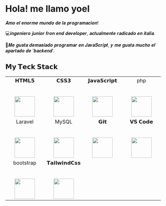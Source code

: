 # Hola! me llamo yoel

𝑨𝒎𝒐 𝒆𝒍 𝒆𝒏𝒐𝒓𝒎𝒆 𝒎𝒖𝒏𝒅𝒐 𝒅𝒆 𝒍𝒂 𝒑𝒓𝒐𝒈𝒓𝒂𝒎𝒂𝒄𝒊𝒐𝒏!

:computer:𝒊𝒏𝒈𝒆𝒏𝒊𝒆𝒓𝒐 𝒋𝒖𝒏𝒊𝒐𝒓 𝒇𝒓𝒐𝒏 𝒆𝒏𝒅 𝒅𝒆𝒗𝒆𝒍𝒐𝒑𝒆𝒓, 𝒂𝒄𝒕𝒖𝒂𝒍𝒎𝒆𝒏𝒕𝒆 𝒓𝒂𝒅𝒊𝒄𝒂𝒅𝒐 𝒆𝒏 𝒊𝒕𝒂𝒍𝒊𝒂. 

:vulcan_salute:𝑴𝒆 𝒈𝒖𝒔𝒕𝒂 𝒅𝒆𝒎𝒂𝒔𝒊𝒂𝒅𝒐 𝒑𝒓𝒐𝒈𝒓𝒂𝒎𝒂𝒓 𝒆𝒏 𝑱𝒂𝒗𝒂𝑺𝒄𝒓𝒊𝒑𝒕, 𝒚 𝒎𝒆 𝒈𝒖𝒔𝒕𝒂 𝒎𝒖𝒄𝒉𝒐 𝒆𝒍 𝒂𝒑𝒂𝒓𝒕𝒂𝒅𝒐 𝒅𝒆 '𝒃𝒂𝒄𝒌𝒆𝒏𝒅'. 

## 𝗠𝘆 𝗧𝗲𝗰𝗸 𝗦𝘁𝗮𝗰𝗸

<table>
  <tbody>
    <tr valign="top">
      <td width="25%" align="center">
        <span>𝗛𝗧𝗠𝗟𝟱</span><br><br><br>
        <img height="64px" src="https://cdn.svgporn.com/logos/html-5.svg">
      </td>
      <td width="25%" align="center">
        <span>𝗖𝗦𝗦𝟯</span><br><br><br>
        <img height="64px" src="https://cdn.svgporn.com/logos/css-3.svg">
      </td>
      <td width="25%" align="center">
        <span>𝗝𝗮𝘃𝗮𝗦𝗰𝗿𝗶𝗽𝘁</span><br><br><br>
        <img height="64px" src="https://cdn.svgporn.com/logos/javascript.svg">
      </td>
      <td width="25%" align="center">
        <span>php</span><br><br><br>
        <img height="64px" src="https://cdn.svgporn.com/logos/php.svg">
      </td>
    </tr>
    <tr valign="top">
      <td width="25%" align="center">
        <span>Laravel</span><br><br><br>
        <img height="64px" src="https://cdn.svgporn.com/logos/laravel.svg">
      </td>
      <td width="25%" align="center">
        <span>MySQL</span><br><br><br>
        <img height="64px" src="https://cdn.svgporn.com/logos/mysql.svg">
      </td>
      <td width="25%" align="center">
        <span>𝗚𝗶𝘁</span><br><br><br>
        <img height="64px" src="https://cdn.svgporn.com/logos/git-icon.svg">
      </td>
      <td width="25%" align="center">
        <span>𝗩𝗦 𝗖𝗼𝗱𝗲</span><br><br><br>
        <img height="64px" src="https://cdn.svgporn.com/logos/visual-studio-code.svg">
      </td>
    </tr>
    <tr valign="top">
      <td width="25%" align="center">
        <span>bootstrap</span><br><br><br>
        <img height="64px" src="https://cdn.svgporn.com/logos/bootstrap.svg">
      </td>
      <td width="25%" align="center">
        <span>𝗧𝗮𝗶𝗹𝘄𝗶𝗻𝗱𝗖𝘀𝘀</span><br><br><br>
        <img height="64px" src="https://cdn.svgporn.com/logos/tailwindcss-icon.svg">
      </td>
    </tr>
  </tbody>
</table>
